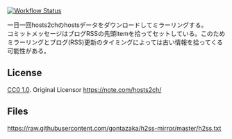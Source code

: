[![Workflow Status](https://github.com/gontazaka/h2ss-mirror/actions/workflows/mirroring.yml/badge.svg)](https://github.com/gontazaka/h2ss-mirror/actions/workflows/mirroring.yml)  

一日一回hosts2chのhostsデータをダウンロードしてミラーリングする。  
コミットメッセージはブログRSSの先頭itemを拾ってセットしている。このためミラーリングとブログ(RSS)更新のタイミングによっては古い情報を拾ってくる可能性がある。  

## License

[CC0 1.0](https://creativecommons.org/publicdomain/zero/1.0/). Original Licensor <https://note.com/hosts2ch/>  

## Files

<https://raw.githubusercontent.com/gontazaka/h2ss-mirror/master/h2ss.txt>  
